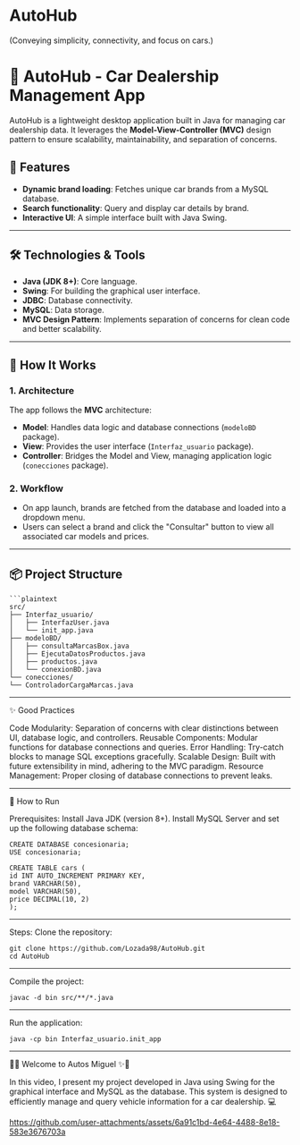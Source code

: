 # AutoHub
(Conveying simplicity, connectivity, and focus on cars.)

# 🚗 AutoHub - Car Dealership Management App

AutoHub is a lightweight desktop application built in Java for managing car dealership data. It leverages the **Model-View-Controller (MVC)** design pattern to ensure scalability, maintainability, and separation of concerns.

## 📖 Features
- **Dynamic brand loading**: Fetches unique car brands from a MySQL database.
- **Search functionality**: Query and display car details by brand.
- **Interactive UI**: A simple interface built with Java Swing.

---

## 🛠️ Technologies & Tools
- **Java (JDK 8+)**: Core language.
- **Swing**: For building the graphical user interface.
- **JDBC**: Database connectivity.
- **MySQL**: Data storage.
- **MVC Design Pattern**: Implements separation of concerns for clean code and better scalability.

---

## 🚀 How It Works
### 1. **Architecture**
The app follows the **MVC** architecture:
- **Model**: Handles data logic and database connections (`modeloBD` package).
- **View**: Provides the user interface (`Interfaz_usuario` package).
- **Controller**: Bridges the Model and View, managing application logic (`conecciones` package).

### 2. **Workflow**
- On app launch, brands are fetched from the database and loaded into a dropdown menu.
- Users can select a brand and click the "Consultar" button to view all associated car models and prices.

---

## 📦 Project Structure
    ```plaintext
    src/
    ├── Interfaz_usuario/
    │   ├── InterfazUser.java
    │   └── init_app.java
    ├── modeloBD/
    │   ├── consultaMarcasBox.java
    │   ├── EjecutaDatosProductos.java
    │   ├── productos.java
    │   └── conexionBD.java
    └── conecciones/
    └── ControladorCargaMarcas.java

--------------------------------------------------
✨ Good Practices

Code Modularity: Separation of concerns with clear distinctions between UI, database logic, and controllers.
Reusable Components: Modular functions for database connections and queries.
Error Handling: Try-catch blocks to manage SQL exceptions gracefully.
Scalable Design: Built with future extensibility in mind, adhering to the MVC paradigm.
Resource Management: Proper closing of database connections to prevent leaks.

--------------------------------------------------
🔧 How to Run

Prerequisites:
Install Java JDK (version 8+).
Install MySQL Server and set up the following database schema:

    CREATE DATABASE concesionaria;
    USE concesionaria;

    CREATE TABLE cars (
    id INT AUTO_INCREMENT PRIMARY KEY,
    brand VARCHAR(50),
    model VARCHAR(50),
    price DECIMAL(10, 2)
    );

--------------------------------------------------

Steps:
Clone the repository:

    git clone https://github.com/Lozada98/AutoHub.git
    cd AutoHub

--------------------------------------------------

Compile the project:

    javac -d bin src/**/*.java

--------------------------------------------------
Run the application:

    java -cp bin Interfaz_usuario.init_app

--------------------------------------------------

🚗✨ Welcome to Autos Miguel ✨🚗

In this video, I present my project developed in Java using Swing for the graphical interface and MySQL as the database. This system is designed to efficiently manage and query vehicle information for a car dealership. 💻

https://github.com/user-attachments/assets/6a91c1bd-4e64-4488-8e18-583e3676703a
